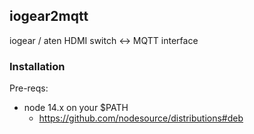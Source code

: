 ## iogear2mqtt

iogear / aten HDMI switch <-> MQTT interface

### Installation

Pre-reqs:
- node 14.x on your $PATH
  - https://github.com/nodesource/distributions#deb
